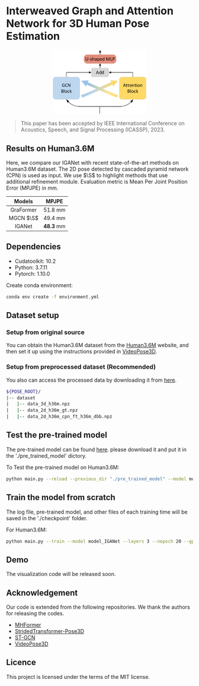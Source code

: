 # Interweaved Graph and Attention Network for 3D Human Pose Estimation 

<p align="center"><img src="images/teaser.png" width="50%" alt="" /></p>

> This paper has been accepted by IEEE International Conference on Acoustics, Speech, and Signal Processing (ICASSP), 2023.


## Results on Human3.6M
Here, we compare our IGANet with recent state-of-the-art methods on Human3.6M dataset. The 2D pose detected by cascaded pyramid network (CPN) is used as input.
We use $\S$ to highlight methods that use additional refinement module.
Evaluation metric is Mean Per Joint Position Error (MPJPE) in mm​.

|   Models    |  MPJPE   |
| :---------: | :------: |
| GraFormer   |  51.8 mm  |
| MGCN $\S$      |  49.4 mm  |
|  IGANet     | **48.3** mm |


## Dependencies

- Cudatoolkit: 10.2
- Python: 3.7.11
- Pytorch: 1.10.0 

Create conda environment:
```bash
conda env create -f environment.yml
```

## Dataset setup

### Setup from original source 
You can obtain the Human3.6M dataset from the [Human3.6M](http://vision.imar.ro/human3.6m/) website, and then set it up using the instructions provided in [VideoPose3D](https://github.com/facebookresearch/VideoPose3D). 

### Setup from preprocessed dataset (Recommended)
 You also can access the processed data by downloading it from [here](https://drive.google.com/drive/folders/112GPdRC9IEcwcJRyrLJeYw9_YV4wLdKC?usp=sharing).

```bash
${POSE_ROOT}/
|-- dataset
|   |-- data_3d_h36m.npz
|   |-- data_2d_h36m_gt.npz
|   |-- data_2d_h36m_cpn_ft_h36m_dbb.npz
```

## Test the pre-trained model
The pre-trained model can be found [here](https://drive.google.com/drive/folders/1NL7LM9aVzA05aSYCH9rsNshXO4vwcjp1?usp=sharing). please download it and put it in the './pre_trained_model' dictory.


To Test the pre-trained model on Human3.6M:
```bash
python main.py --reload --previous_dir "./pre_trained_model" --model model_IGANet --layers 3 --gpu 0
```

## Train the model from scratch

The log file, pre-trained model, and other files of each training time will be saved in the './checkpoint' folder.

For Human3.6M:

```bash
python main.py --train --model model_IGANet --layers 3 --nepoch 20 --gpu 0
```



## Demo

The visualization code will be released soon.

## Acknowledgement

Our code is extended from the following repositories. We thank the authors for releasing the codes. 

- [MHFormer](https://github.com/Vegetebird/MHFormer)
- [StridedTransformer-Pose3D](https://github.com/Vegetebird/StridedTransformer-Pose3D)
- [ST-GCN](https://github.com/vanoracai/Exploiting-Spatial-temporal-Relationships-for-3D-Pose-Estimation-via-Graph-Convolutional-Networks)
- [VideoPose3D](https://github.com/facebookresearch/VideoPose3D)



## Licence

This project is licensed under the terms of the MIT license.
